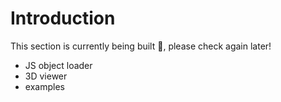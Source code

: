 # Introduction

This section is currently being built 🚧, please check again later!

- JS object loader
- 3D viewer
- examples